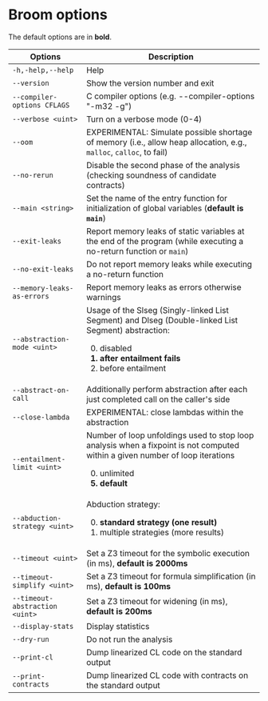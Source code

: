 # Broom options

The default options are in **bold**.

| Options                        | Description |
| ------------------------------ | --- |
| `-h,-help,--help`              | Help |
| `--version`                    | Show the version number and exit ||
| `--compiler-options CFLAGS`    | C compiler options (e.g. --compiler-options "-m32 -g")|
| `--verbose <uint>`             | Turn on a verbose mode (0-4)
| `--oom`                        | EXPERIMENTAL: Simulate possible shortage of memory (i.e., allow heap allocation, e.g., `malloc`, `calloc`, to fail) |
| `--no-rerun`                   | Disable the second phase of the analysis (checking soundness of candidate contracts) |
| `--main <string>`              | Set the name of the entry function for initialization of global variables (<b>default is `main`</b>)|
| `--exit-leaks`                 | Report memory leaks of static variables at the end of the program (while executing a no-return function or `main`)|
| `--no-exit-leaks`              | Do not report memory leaks while executing a no-return function |
| `--memory-leaks-as-errors`     | Report memory leaks as errors otherwise warnings|
| `--abstraction-mode <uint>`    | Usage of the Slseg (Singly-linked List Segment) and Dlseg (Double-linked List Segment) abstraction: <ol><li value="0">disabled</li> <b><li>after entailment fails</li></b> <li>before entailment</li></ol> |
| `--abstract-on-call`           | Additionally perform abstraction after each just completed call on the caller's side|
| `--close-lambda`               | EXPERIMENTAL: close lambdas within the abstraction|
| `--entailment-limit <uint>`    | Number of loop unfoldings used to stop loop analysis when a fixpoint is not computed within a given number of loop iterations <ol><li value="0">unlimited</li> <b><li value="5">default</li></b> </ol> |
| `--abduction-strategy <uint>`  | Abduction strategy: <ol><b><li value="0"> standard strategy (one result) </b> <li>multiple strategies (more results) </li></ol>|
| `--timeout <uint>`             | Set a Z3 timeout for the symbolic execution (in ms), <b>default is 2000ms</b>|
| `--timeout-simplify <uint>`    | Set a Z3 timeout for formula simplification (in ms), <b>default is 100ms</b>|
| `--timeout-abstraction <uint>` | Set a Z3 timeout for widening (in ms), <b>default is 200ms</b>|
| `--display-stats`              | Display statistics|
| `--dry-run`                    | Do not run the analysis|
| `--print-cl`                   | Dump linearized CL code on the standard output|
| `--print-contracts`            | Dump linearized CL code with contracts on the standard output |
